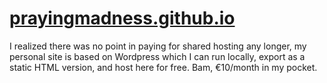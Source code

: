 # <a href="http://prayingmadness.github.io">prayingmadness.github.io</a>

I realized there was no point in paying for shared hosting any longer, my personal site is based on Wordpress which I can run locally, export as a static HTML version, and host here for free. Bam, €10/month in my pocket.
